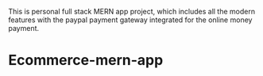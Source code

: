 This is personal full stack MERN app project, which includes all the modern features with the paypal payment gateway integrated for the online money payment.
# Ecommerce-mern-app
